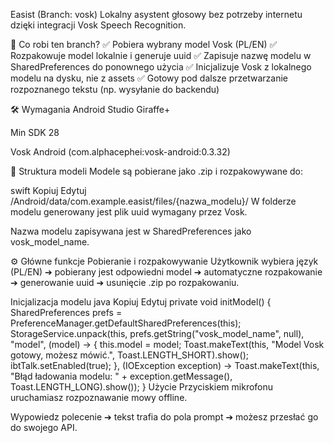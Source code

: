 Easist (Branch: vosk)
Lokalny asystent głosowy bez potrzeby internetu dzięki integracji Vosk Speech Recognition.

🚀 Co robi ten branch?
✅ Pobiera wybrany model Vosk (PL/EN)
✅ Rozpakowuje model lokalnie i generuje uuid
✅ Zapisuje nazwę modelu w SharedPreferences do ponownego użycia
✅ Inicjalizuje Vosk z lokalnego modelu na dysku, nie z assets
✅ Gotowy pod dalsze przetwarzanie rozpoznanego tekstu (np. wysyłanie do backendu)

🛠️ Wymagania
Android Studio Giraffe+

Min SDK 28

Vosk Android (com.alphacephei:vosk-android:0.3.32)

📂 Struktura modeli
Modele są pobierane jako .zip i rozpakowywane do:

swift
Kopiuj
Edytuj
/Android/data/com.example.easist/files/{nazwa_modelu}/
W folderze modelu generowany jest plik uuid wymagany przez Vosk.

Nazwa modelu zapisywana jest w SharedPreferences jako vosk_model_name.

⚙️ Główne funkcje
Pobieranie i rozpakowywanie
Użytkownik wybiera język (PL/EN) ➔ pobierany jest odpowiedni model ➔ automatyczne rozpakowanie ➔ generowanie uuid ➔ usunięcie .zip po rozpakowaniu.

Inicjalizacja modelu
java
Kopiuj
Edytuj
private void initModel() {
    SharedPreferences prefs = PreferenceManager.getDefaultSharedPreferences(this);
    StorageService.unpack(this, prefs.getString("vosk_model_name", null), "model",
        (model) -> {
            this.model = model;
            Toast.makeText(this, "Model Vosk gotowy, możesz mówić.", Toast.LENGTH_SHORT).show();
            ibtTalk.setEnabled(true);
        },
        (IOException exception) -> Toast.makeText(this, "Błąd ładowania modelu: " + exception.getMessage(), Toast.LENGTH_LONG).show());
}
Użycie
Przyciskiem mikrofonu uruchamiasz rozpoznawanie mowy offline.

Wypowiedz polecenie ➔ tekst trafia do pola prompt ➔ możesz przesłać go do swojego API.
